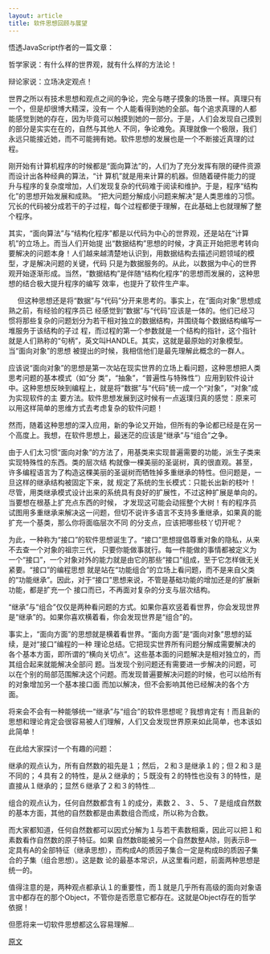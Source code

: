 ```yaml
---
layout: article
title: 软件思想回顾与展望
---
```


悟透JavaScript作者的一篇文章：

哲学家说：有什么样的世界观，就有什么样的方法论！

辩论家说：立场决定观点！

世界之所以有技术思想和观点之间的争论，完全与瞎子摸象的场景一样。真理只有一个，但是却很博大精深，没有一 个人能看得到她的全部。每个追求真理的人都能感觉到她的存在，因为毕竟可以触摸到她的一部分。于是，人们会发现自己摸到的部分是实实在在的，自然与其他人 不同，争论难免。真理就像一个极限，我们永远只能接近她，而不可能拥有她。软件思想的发展也是一个不断接近真理的过程。

刚开始有计算机程序的时候都是“面向算法”的，人们为了充分发挥有限的硬件资源而设计出各种经典的算法，“计 算机”就是用来计算的机器。但随着硬件能力的提升与程序的复杂度增加，人们发现复杂的代码难于阅读和维护。于是，程序“结构化”的思想开始发展和成熟。 “把大问题分解成小问题来解决”是人类思维的习惯。冗长的代码被分成若干的子过程，每个过程都便于理解，在此基础上也就理解了整个程序。

其实，“面向算法”与“结构化程序”都是以代码为中心的世界观，还是站在“计算机”的立场上。而当人们开始提 出“数据结构”思想的时候，才真正开始把思考转向要解决的问题本身！人们越来越清楚地认识到，用数据结构去描述问题领域的模型，才是解决问题的关键，代码 只是为数据服务的。从此，以数据为中心的世界观开始逐渐形成。当然，“数据结构”是伴随“结构化程序”的思想而发展的，这种思想的结合极大提升程序的编写 效率，也提升了软件生产率。

　  但这种思想还是将“数据”与“代码”分开来思考的。事实上，在“面向对象”思想成熟之前，有经验的程序员已 经感觉到“数据”与“代码”应该是一体的。他们已经习惯将那些复杂的问题划分为若干相对独立的数据结构，并围绕每个数据结构编写一堆服务于该结构的子过 程，而过程的第一个参数就是一个结构的指针，这个指针就是人们熟称的“句柄”，英文叫HANDLE。其实，这就是最原始的对象模型。当“面向对象”的思想 被提出的时候，我相信他们是最先理解此概念的一群人。

应该说“面向对象”的思想是第一次站在现实世界的立场上看问题，这种思想把人类思考问题的基本模式（如“分 类”，“抽象”，“普遍性与特殊性”）应用到软件设计中。这种思想反映到编程上，就是将“数据”与“代码”统一成一个“对象”，“对象”成为实现软件的主 要方法。软件思想发展到这时候有一点返璞归真的感觉：原来可以用这样简单的思维方式去考虑复杂的软件问题！

然而，随着这种思想的深入应用，新的争论又开始，但所有的争论都已经是在另一个高度上。我想，在软件思想上，最迷茫的应该是“继承”与“组合”之争。

由于人们太习惯“面向对象”的方法了，用基类来实现普遍需要的功能，派生子类来实现特殊性的东西。类的层次结 构就像一棵美丽的圣诞树，真的很直观。甚至，许多编程语言为了构造这棵美丽的圣诞树而牺牲掉多重继承的特性。但问题是，一旦这样的继承结构被固定下来，就 规定了系统的生长模式：只能长出新的枝叶！尽管，用类继承模式设计出来的系统具有良好的扩展性，不过这种扩展是单向的。当要想在根基上扩充点东西的时候， 才发现这可能会动摇整个大树！有的程序员试图用多重继承来解决这一问题，但切不说许多语言不支持多重继承，如果真的能扩充一个基类，那么你将面临层次不同 的分支点，应该把哪些枝丫切开呢？

为此，一种称为“接口”的软件思想诞生了。“接口”思想提倡尊重对象的隐私，从来不去查一个对象的祖宗三代， 只要你能做事就行。每一件能做的事情都被定义为一个“接口”，一个对象对外的能力就是由它的那些“接口”组成，至于它怎样做无关紧要。“接口”的编程思想 就是站在“功能组合”的立场上看问题，而不是来自父类的“功能继承”。因此，对于“接口”思想来说，不管是基础功能的增加还是的扩展新功能，都是扩充一个 接口而已，不再面对复杂的分支与层次结构。

“继承”与“组合”仅仅是两种看问题的方式。如果你喜欢竖着看世界，你会发现世界是“继承”的。如果你喜欢横着看，你会发现世界是“组合”的。

事实上，“面向方面”的思想就是横着看世界。“面向方面”是“面向对象”思想的延续，是对“接口”编程的一种 理论总结。它把现实世界所有问题分解成需要解决的各个基本方面，即所谓的“横向关切点”。这些基本面的问题解决是相对独立的，而其组合起来就能解决全部问 题。当发现个别问题还有需要进一步解决的问题，可以在个别的局部范围解决这个问题。而发现普遍要解决问题的时候，也可以给所有的对象增加另一个基本接口面 而加以解决，但不会影响其他已经解决的各个方面。

将来会不会有一种能够统一“继承”与“组合”的软件思想呢？我想肯定有！而且新的思想和理论肯定会很容易被人们理解，人们又会发现世界原来如此简单，也本该如此简单！

在此给大家探讨一个有趣的问题：

继承的观点认为，所有自然数的祖先是１；然后，２和３是继承１的；但２和３是不同的；４具有２的特性，是从２继承的；５既没有２的特性也没有３的特性，是直接从１继承的；显然６继承了２和３的特性...

组合的观点认为，任何自然数都含有１的成分，素数２、３、５、７是组成自然数的基本方面，其他的自然数都是由素数组合而成，所以称为合数。

而大家都知道，任何自然数都可以因式分解为１与若干素数相乘，因此可以把１和素数看作自然数的原子特征。如果 自然数B能被另一个自然数整A除，则表示B一定具有A的全部特征（继承思想），而构成A的质因子集合一定是构成B的质因子集合的子集（组合思想）。这是数 论的最基本常识，从这里看问题，前面两种思想是统一的。

值得注意的是，两种观点都承认１的重要性，而１就是几乎所有高级的面向对象语言中都存在的那个Object，不管你是否愿意它都存在。这就是Object存在的哲学依据！

但愿将来一切软件思想都这么容易理解...


[原文](https://www.cnblogs.com/leadzen/archive/2008/02/12/1067473.html)